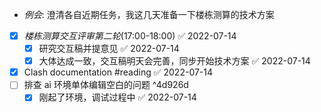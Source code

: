 - _例会_: 澄清各自近期任务，我这几天准备一下楼栋测算的技术方案
- [x] _楼栋测算交互评审第二轮_(17:00-18:00) ✅ 2022-07-14
	- [x] 研究交互稿并提意见 ✅ 2022-07-14
	- [x] 大体达成一致，交互稿明天会完善，同步开始技术方案 ✅ 2022-07-14
- [x] Clash documentation #reading ✅ 2022-07-14
- [ ] 排查 ai 环境单体编辑空白的问题 ^4d926d
	- [x] 刚起了环境，调试过程中 ✅ 2022-07-14